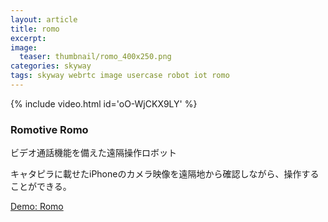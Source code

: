 ```yaml
---
layout: article
title: romo
excerpt: 
image:
  teaser: thumbnail/romo_400x250.png
categories: skyway
tags: skyway webrtc image usercase robot iot romo
---
```


{% include video.html id='oO-WjCKX9LY' %}

### Romotive Romo

ビデオ通話機能を備えた遠隔操作ロボット

キャタピラに載せたiPhoneのカメラ映像を遠隔地から確認しながら、操作することができる。


<a href="https://romo.skyway.io/" target="_blank" class="btn-info">Demo: Romo</a>
